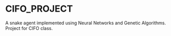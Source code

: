 # CIFO_PROJECT

A snake agent implemented using Neural Networks and Genetic Algorithms.
Project for CIFO class.
